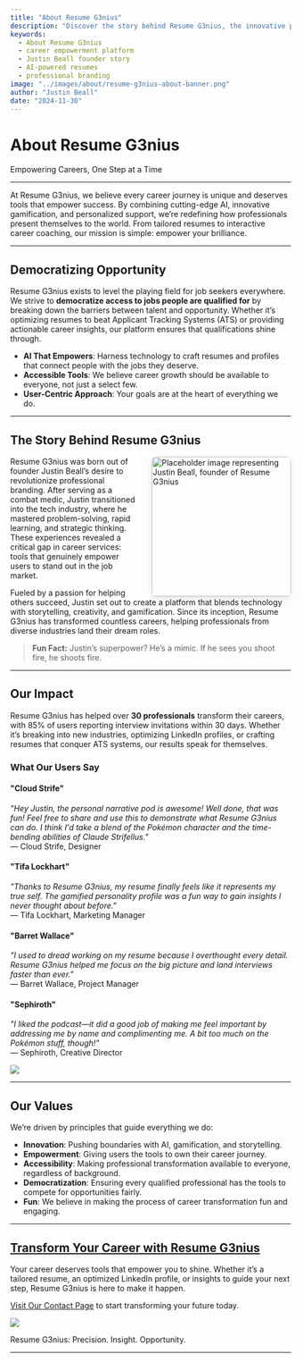 ```yaml
---
title: "About Resume G3nius"
description: "Discover the story behind Resume G3nius, the innovative platform empowering careers with AI-driven tools, gamification, and personalized support."
keywords:
  - About Resume G3nius
  - career empowerment platform
  - Justin Beall founder story
  - AI-powered resumes
  - professional branding
image: "../images/about/resume-g3nius-about-banner.png"
author: "Justin Beall"
date: "2024-11-30"
---
```


# About Resume G3nius

<div class="hero-banner" style="background-image: url('../images/about/resume-g3nius-about-banner.png');">
  <div class="hero-banner-overlay"></div>
  <p class="hero-banner-title">
    Empowering Careers, One Step at a Time
  </p>
</div>

---

At <span class="italic">Resume G3nius</span>, we believe every career journey is unique and deserves tools that empower success. By combining cutting-edge AI, innovative gamification, and personalized support, we’re redefining how professionals present themselves to the world. From tailored resumes to interactive career coaching, our mission is simple: empower your brilliance.

---

## **Democratizing Opportunity**

<span class="italic">Resume G3nius</span> exists to level the playing field for job seekers everywhere. We strive to **democratize access to jobs people are qualified for** by breaking down the barriers between talent and opportunity. Whether it’s optimizing resumes to beat Applicant Tracking Systems (ATS) or providing actionable career insights, our platform ensures that qualifications shine through.

- **AI That Empowers**: Harness technology to craft resumes and profiles that connect people with the jobs they deserve.
- **Accessible Tools**: We believe career growth should be available to everyone, not just a select few.
- **User-Centric Approach**: Your goals are at the heart of everything we do.

---

## **The Story Behind Resume G3nius**

<img src="../images/about/placeholder-founder.png" alt="Placeholder image representing Justin Beall, founder of Resume G3nius" style="float: right; margin-left: 20px; width: 250px; border-radius: 8px; box-shadow: 0 4px 10px rgba(0, 0, 0, 0.1);">

<span class="italic">Resume G3nius</span> was born out of founder Justin Beall’s desire to revolutionize professional branding. After serving as a combat medic, Justin transitioned into the tech industry, where he mastered problem-solving, rapid learning, and strategic thinking. These experiences revealed a critical gap in career services: tools that genuinely empower users to stand out in the job market.

Fueled by a passion for helping others succeed, Justin set out to create a platform that blends technology with storytelling, creativity, and gamification. Since its inception, <span class="italic">Resume G3nius</span> has transformed countless careers, helping professionals from diverse industries land their dream roles.

> **Fun Fact:** Justin’s superpower? He’s a mimic. If he sees you shoot fire, he shoots fire.

---

## **Our Impact**

<span class="italic">Resume G3nius</span> has helped over **30 professionals** transform their careers, with 85% of users reporting interview invitations within 30 days. Whether it’s breaking into new industries, optimizing LinkedIn profiles, or crafting resumes that conquer ATS systems, our results speak for themselves.

### **What Our Users Say**

#### **"Cloud Strife"**

_"Hey Justin, the personal narrative pod is awesome! Well done, that was fun! Feel free to share and use this to demonstrate what <span class="italic">Resume G3nius</span> can do. I think I'd take a blend of the Pokémon character and the time-bending abilities of Claude Strifellus."_  
— Cloud Strife, Designer

#### **"Tifa Lockhart"**

_"Thanks to <span class="italic">Resume G3nius</span>, my resume finally feels like it represents my true self. The gamified personality profile was a fun way to gain insights I never thought about before."_  
— Tifa Lockhart, Marketing Manager

#### **"Barret Wallace"**

_"I used to dread working on my resume because I overthought every detail. <span class="italic">Resume G3nius</span> helped me focus on the big picture and land interviews faster than ever."_  
— Barret Wallace, Project Manager

#### **"Sephiroth"**

_"I liked the podcast—it did a good job of making me feel important by addressing me by name and complimenting me. A bit too much on the Pokémon stuff, though!"_  
— Sephiroth, Creative Director

<img src="../images/about/ff7-inspired-testimonials.png" class="img-16-9">

---

## **Our Values**

We’re driven by principles that guide everything we do:

- **Innovation**: Pushing boundaries with AI, gamification, and storytelling.
- **Empowerment**: Giving users the tools to own their career journey.
- **Accessibility**: Making professional transformation available to everyone, regardless of background.
- **Democratization**: Ensuring every qualified professional has the tools to compete for opportunities fairly.
- **Fun**: We believe in making the process of career transformation fun and engaging.

---

## **[Transform Your Career with Resume G3nius](contact.md)**

Your career deserves tools that empower you to shine. Whether it’s a tailored resume, an optimized LinkedIn profile, or insights to guide your next step, <span class="italic">Resume G3nius</span> is here to make it happen.

[Visit Our Contact Page](contact.md) to start transforming your future today.

<img src="../images/cta-fantasy-contact.png" class="img-16-9">

<span class="italic">Resume G3nius</span><span class="monospace">: Precision. Insight. Opportunity.</span>

---
